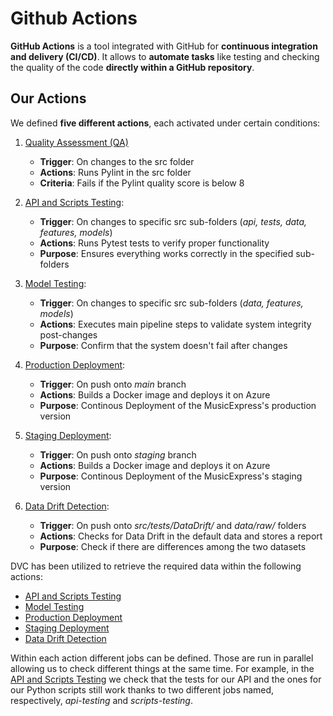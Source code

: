 # Github Actions

**GitHub Actions** is a tool integrated with GitHub for **continuous integration and delivery (CI/CD)**.
It allows to **automate tasks** like testing and checking the quality of the code **directly within a GitHub repository**.

## Our Actions

We defined **five different actions**, each activated under certain conditions:

1. [Quality Assessment (QA)](QA.yml)

   - **Trigger**: On changes to the src folder
   - **Actions**: Runs Pylint in the src folder
   - **Criteria**: Fails if the Pylint quality score is below 8

2. [API and Scripts Testing](test_scripts_api.yml):

   - **Trigger**: On changes to specific src sub-folders (_api, tests, data, features, models_)
   - **Actions**: Runs Pytest tests to verify proper functionality
   - **Purpose**: Ensures everything works correctly in the specified sub-folders

3. [Model Testing](Model_testing.yml):

   - **Trigger**: On changes to specific src sub-folders (_data, features, models_)
   - **Actions**: Executes main pipeline steps to validate system integrity post-changes
   - **Purpose**: Confirm that the system doesn't fail after changes

4. [Production Deployment](azure_deploy_main.yml):

   - **Trigger**: On push onto _main_ branch
   - **Actions**: Builds a Docker image and deploys it on Azure
   - **Purpose**: Continous Deployment of the MusicExpress's production version

5. [Staging Deployment](azure_deploy_staging.yml):

   - **Trigger**: On push onto _staging_ branch
   - **Actions**: Builds a Docker image and deploys it on Azure
   - **Purpose**: Continous Deployment of the MusicExpress's staging version

6. [Data Drift Detection](datadrift_scan.yml):
   - **Trigger**: On push onto _src/tests/DataDrift/_ and _data/raw/_ folders
   - **Actions**: Checks for Data Drift in the default data and stores a report
   - **Purpose**: Check if there are differences among the two datasets

DVC has been utilized to retrieve the required data within the following actions:

- [API and Scripts Testing](test_scripts_api.yml)
- [Model Testing](Model_testing.yml)
- [Production Deployment](azure_deploy_main.yml)
- [Staging Deployment](azure_deploy_staging.yml)
- [Data Drift Detection](datadrift_scan.yml)

Within each action different jobs can be defined. Those are run in parallel allowing us to check different things at the same time. For example, in the [API and Scripts Testing](test_scripts_api.yml) we check that the tests for our API and the ones for our Python scripts still work thanks to two different jobs named, respectively, _api-testing_ and _scripts-testing_.
